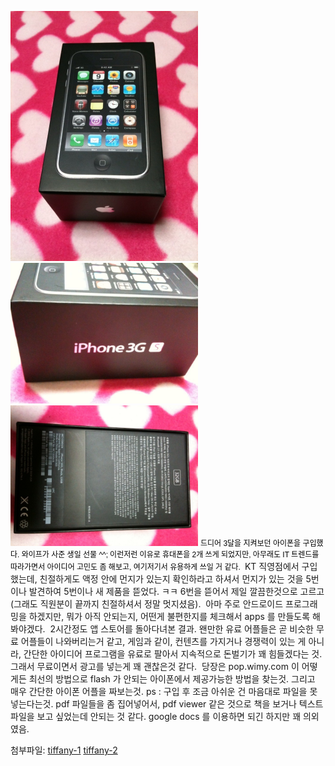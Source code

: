 <img src="사진(3).jpg" width="300" height="400" /><img src="사진(2).jpg" width="300" height="225" /><img src="사진.jpg" width="300" height="225" />
<span class="Apple-style-span" style="border-collapse: separate; color: rgb(0, 0, 0); font-family: Gulim; font-style: normal; font-variant: normal; font-weight: normal; letter-spacing: normal; line-height: normal; orphans: 2; text-indent: 0px; text-transform: none; white-space: normal; widows: 2; word-spacing: 0px; font-size: medium;"><span class="Apple-style-span" style="border-collapse: collapse; font-family: 굴림,Gulim,AppleGothic,sans-serif; font-size: 11px; line-height: 14px;"><span style="font-size: 9pt;">드디어 3달을 지켜보던 아이폰을 구입했다. 와이프가 사준 생일 선물 ^^;</span>
<span style="font-size: 9pt;">이런저런 이유로 휴대폰을 2개 쓰게 되었지만, 아무래도 IT 트렌드를 따라가면서 아이디어 고민도 좀 해보고, 여기저기서 유용하게 쓰일 거 같다.</span>
</span></span>
 KT 직영점에서 구입했는데, 친절하게도 액정 안에 먼지가 있는지 확인하라고 하셔서 먼지가 있는 것을 5번이나 발견하여 5번이나 새 제품을 뜯었다. ㅋㅋ 6번을 뜯어서 제일 깔끔한것으로 고르고(그래도 직원분이 끝까지 친절하셔서 정말 멋지셨음).
 아마 주로 안드로이드 프로그래밍을 하겠지만, 뭐가 아직 안되는지, 어떤게 불편한지를 체크해서 apps 를 만들도록 해봐야겠다.
 2시간정도 앱 스토어를 돌아다녀본 결과. 왠만한 유료 어플들은 곧 비슷한 무료 어플들이 나와버리는거 같고, 게임과 같이, 컨텐츠를 가지거나 경쟁력이 있는 게 아니라, 간단한 아이디어 프로그램을 유료로 팔아서 지속적으로 돈벌기가 꽤 힘들겠다는 것. 그래서 무료이면서 광고를 넣는게 꽤 괜찮은것 같다.
 당장은 pop.wimy.com 이 어떻게든 최선의 방법으로 flash 가 안되는 아이폰에서 제공가능한 방법을 찾는것. 그리고 매우 간단한 아이폰 어플을 짜보는것.
ps : 구입 후 조금 아쉬운 건 마음대로 파일을 못 넣는다는것. pdf 파일들을 좀 집어넣어서, pdf viewer 같은 것으로 책을 보거나 텍스트 파일을 보고 싶었는데 안되는 것 같다. google docs 를 이용하면 되긴 하지만 꽤 의외였음.


첨부파일: <a href="tiffany-1">tiffany-1</a> <a href="tiffany-2">tiffany-2</a> 